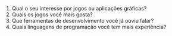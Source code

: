1. Qual o seu interesse por jogos ou aplicações gráficas?
2. Quais os jogos você mais gosta?
3. Que ferramentas de desenvolvimento você já ouviu falar?
4. Quais linguagens de programação você tem mais experiência?
